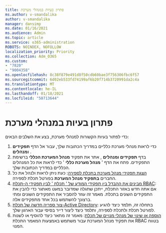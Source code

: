 ```yaml
---
title: פתרון בעיות במנהלי מערכת
ms.author: v-smandalika
author: v-smandalika
manager: dansimp
ms.date: 01/16/2021
ms.audience: Admin
ms.topic: article
ms.service: o365-administration
ROBOTS: NOINDEX, NOFOLLOW
localization_priority: Priority
ms.collection: Adm_O365
ms.custom:
- "7820"
- "9004358"
ms.openlocfilehash: 8c38f879e491d8f50cdb60bae3f756306fbc6f57
ms.sourcegitcommit: 6d02eb533fd74199af6b20f714b3720991da2c4a
ms.translationtype: MT
ms.contentlocale: he-IL
ms.lasthandoff: 01/18/2021
ms.locfileid: "50713644"
---
```

# <a name="troubleshoot-administrator-issues"></a>פתרון בעיות במנהלי מערכת

כדי לפתור בעיות הקשורות למנהלי מערכת, בצע את השלבים הבאים:

1. כדי לראות מנהלי מערכת כלליים במדריך הכתובות שלך, עבור אל הדף **תפקידים ומנהלים** .
2. בדף **תפקידים ומנהלים** , אתר את תפקיד **מנהל המערכת הכללי** ברשימת התפקידים. פתח את הדף ' **מנהל מערכת כללי** ' כדי לראות את כל המנהלים הכלליים במדריך הכתובות שלך.
3. [הצגת תפקידי מנהל מערכת בתכלת לספירה](https://docs.microsoft.com/azure/active-directory/roles/manage-roles-portal): כעת ניתן לראות ולנהל את כל החברים **בתפקיד מנהל המערכת** בפורטל תכלת לספירה.
4. [מבינים את ההבדל בין תפקידי המודע של ' תכלת ' לבין תפקידי ה-תכלת RBAC](https://docs.microsoft.com/azure/role-based-access-control/rbac-and-directory-admin-roles): אם אתה חדש באזור התכלת, ייתכן שתגלה שמדובר במעט מאתגר כדי להבין את התפקידים השונים בתכלת. מאמר זה עוזר להסביר את התפקידים השונים ומתי ברצונך להשתמש בכל אחד מתפקידים אלה.
5. [צור ספריה חדשה של תכלת-Active Directory](https://docs.microsoft.com/azure/active-directory/fundamentals/active-directory-access-create-new-tenant): בתחלה זה, תלמד כיצד להגיע לפורטל תכלת ולתכלת לספירה, ותלמד כיצד ליצור דייר בסיסי עבור הארגון שלך.
6. [הוספה או שינוי של מנהלי מנויים של תכלת](https://docs.microsoft.com/azure/cost-management-billing/manage/add-change-subscription-administrator): מאמר זה מתאר כיצד להוסיף או לשנות את תפקיד מנהל המערכת עבור משתמש באמצעות המאמר התכלת RBAC בטווח המנוי.
